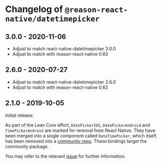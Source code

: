 # Changelog of `@reason-react-native/datetimepicker`

## 3.0.0 - 2020-11-06

- Adjust to match react-native-datetimepicker 3.0.0
- Adjust to match with reason-react-native 0.63

## 2.6.0 - 2020-07-27

- Adjust to match react-native-datetimepicker 2.6.0
- Adjust to match with reason-react-native 0.62

## 2.1.0 - 2019-10-05

Initial release.

As part of the Lean Core effort, `DatePickerIOS`, `DatePickerAndroid` and
`TimePickerAndroid` are marked for removal from React Native. They have been
merged into a single component called `DateTimePicker`, which itself, has been
removed into a
[community repo](https://github.com/react-native-community/react-native-datetimepicker).
These bindings target the community package.

You may refer to the relevant
[issue](https://github.com/facebook/react-native/issues/23313) for further
information.
